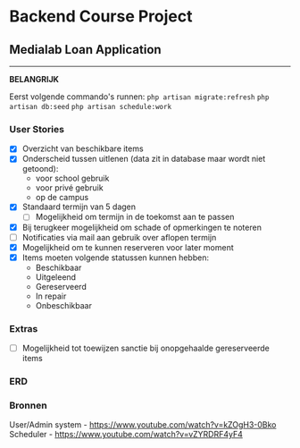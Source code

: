 # Backend Course Project

## Medialab Loan Application

---

**BELANGRIJK**

Eerst volgende commando's runnen:
`php artisan migrate:refresh`
`php artisan db:seed`
`php artisan schedule:work`

### User Stories

-   [x] Overzicht van beschikbare items
-   [x] Onderscheid tussen uitlenen (data zit in database maar wordt niet getoond):
    -   voor school gebruik
    -   voor privé gebruik
    -   op de campus
-   [x] Standaard termijn van 5 dagen
    -   [ ] Mogelijkheid om termijn in de toekomst aan te passen
-   [x] Bij terugkeer mogelijkheid om schade of opmerkingen te noteren
-   [ ] Notificaties via mail aan gebruik over aflopen termijn
-   [x] Mogelijkheid om te kunnen reserveren voor later moment
-   [x] Items moeten volgende statussen kunnen hebben:
    -   Beschikbaar
    -   Uitgeleend
    -   Gereserveerd
    -   In repair
    -   Onbeschikbaar

### Extras

-   [ ] Mogelijkheid tot toewijzen sanctie bij onopgehaalde gereserveerde items

### ERD

### Bronnen

User/Admin system - https://www.youtube.com/watch?v=kZOgH3-0Bko
Scheduler - https://www.youtube.com/watch?v=vZYRDRF4yF4
